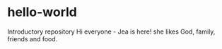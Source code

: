 # hello-world
Introductory repository
Hi everyone - 
Jea is here! she likes God, family, friends and food.
